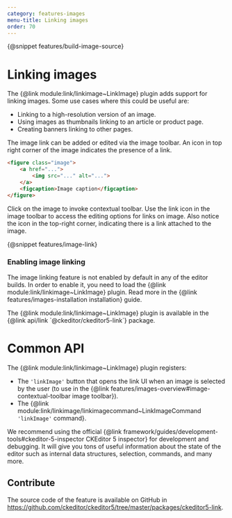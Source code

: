 ```yaml
---
category: features-images
menu-title: Linking images
order: 70
---
```

{@snippet features/build-image-source}

# Linking images

The {@link module:link/linkimage~LinkImage} plugin adds support for linking images. Some use cases where this could be useful are:

* Linking to a high-resolution version of an image.
* Using images as thumbnails linking to an article or product page.
* Creating banners linking to other pages.

The image link can be added or edited via the image toolbar. An icon in top right corner of the image indicates the presence of a link.

```html
<figure class="image">
	<a href="...">
		<img src="..." alt="...">
	</a>
	<figcaption>Image caption</figcaption>
</figure>
```
Click on the image to invoke contextual toolbar. Use the link icon in the image toolbar to access the editing options for links on image. Also notice the icon in the top-right corner, indicating there is a link attached to the image.

{@snippet features/image-link}

### Enabling image linking

The image linking feature is not enabled by default in any of the editor builds. In order to enable it, you need to load the {@link module:link/linkimage~LinkImage} plugin. Read more in the {@link features/images-installation installation} guide.

<info-box info>
	The {@link module:link/linkimage~LinkImage} plugin is available in the {@link api/link `@ckeditor/ckeditor5-link`} package.
</info-box>

# Common API

The {@link module:link/linkimage~LinkImage} plugin registers:

* The `'linkImage'` button that opens the link UI when an image is selected by the user (to use in the {@link features/images-overview#image-contextual-toolbar image toolbar}).
* The {@link module:link/linkimage/linkimagecommand~LinkImageCommand `'linkImage'` command}.

<info-box>
	We recommend using the official {@link framework/guides/development-tools#ckeditor-5-inspector CKEditor 5 inspector} for development and debugging. It will give you tons of useful information about the state of the editor such as internal data structures, selection, commands, and many more.
</info-box>

## Contribute

The source code of the feature is available on GitHub in https://github.com/ckeditor/ckeditor5/tree/master/packages/ckeditor5-link.
